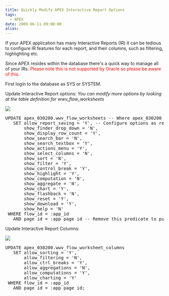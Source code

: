```yaml
---
title: Quickly Modify APEX Interactive Report Options
tags:
  - APEX
date: 2009-06-11 09:00:00
alias:
---
```


If your APEX application has many Interactive Reports (IR) it can be tedious to configure IR features for each report, and their columns, such as filtering, highlighting etc.

Since APEX resides within the database there's a quick way to manage all of your IRs. <span style="color:red; font-style=italic;">Please note this is not supported by Oracle so please be aware of this.</span>

First login to the database as SYS or SYSTEM.

Update Interactive Report options: <span style="font-style: italic;">You can modify more options by looking at the table definition for wwv_flow_worksheets</span>

[![](http://1.bp.blogspot.com/_33EF80fk9sM/Si3Q3CeFohI/AAAAAAAADpY/sPTJxC7mV6Q/s400/24_ir_options.bmp)](http://1.bp.blogspot.com/_33EF80fk9sM/Si3Q3CeFohI/AAAAAAAADpY/sPTJxC7mV6Q/s1600-h/24_ir_options.bmp)

<pre class="brush: sql">
UPDATE apex_030200.wwv_flow_worksheets -- Where apex_030200 is your current APEX instance
   SET allow_report_saving = 'Y', -- Configure options as required
       show_finder_drop_down = 'N',
       show_display_row_count = 'Y',
       show_search_bar = 'N',
       show_search_textbox = 'Y',
       show_actions_menu = 'Y',
       show_select_columns = 'N',
       show_sort = 'N',
       show_filter = 'Y',
       show_control_break = 'Y',
       show_highlight = 'Y',
       show_computation = 'N',
       show_aggregate = 'N',
       show_chart = 'Y',
       show_flashback = 'N',
       show_reset = 'Y',
       show_download = 'Y',
       show_help = 'N'
 WHERE flow_id = :app_id
   AND page_id = :app_page_id -- Remove this predicate to push changes for all IRs
</pre>

Update Interactive Report Columns:

[![](http://2.bp.blogspot.com/_33EF80fk9sM/Si3Q8jhgbPI/AAAAAAAADpg/BuXPQH8UR80/s400/24_ir_col_options.bmp)](http://2.bp.blogspot.com/_33EF80fk9sM/Si3Q8jhgbPI/AAAAAAAADpg/BuXPQH8UR80/s1600-h/24_ir_col_options.bmp)

<pre class="brush: sql">
UPDATE apex_030200.wwv_flow_worksheet_columns
   SET allow_sorting = 'Y',
       allow_filtering = 'N',
       allow_ctrl_breaks = 'Y',
       allow_aggregations = 'N',
       allow_computations = 'Y',
       allow_charting = 'Y'
 WHERE flow_id = :app_id
   AND page_id = :app_page_id;
</pre>